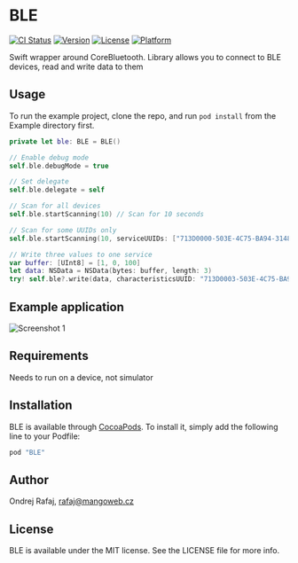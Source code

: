 # BLE

[![CI Status](http://img.shields.io/travis/manGoweb/BLE.svg?style=flat)](https://travis-ci.org/manGoweb/BLE)
[![Version](https://img.shields.io/cocoapods/v/BLE.svg?style=flat)](http://cocoapods.org/pods/BLE)
[![License](https://img.shields.io/cocoapods/l/BLE.svg?style=flat)](http://cocoapods.org/pods/BLE)
[![Platform](https://img.shields.io/cocoapods/p/BLE.svg?style=flat)](http://cocoapods.org/pods/BLE)

Swift wrapper around CoreBluetooth. Library allows you to connect to BLE devices, read and write data to them


## Usage

To run the example project, clone the repo, and run `pod install` from the Example directory first.

```swift
private let ble: BLE = BLE()

// Enable debug mode
self.ble.debugMode = true

// Set delegate
self.ble.delegate = self

// Scan for all devices
self.ble.startScanning(10) // Scan for 10 seconds

// Scan for some UUIDs only
self.ble.startScanning(10, serviceUUIDs: ["713D0000-503E-4C75-BA94-3148F18D941E"]) // Scan for 10 seconds

// Write three values to one service
var buffer: [UInt8] = [1, 0, 100]
let data: NSData = NSData(bytes: buffer, length: 3)
try! self.ble?.write(data, characteristicsUUID: "713D0003-503E-4C75-BA94-3148F18D941E")
```
 
## Example application

![Screenshot 1](https://raw.githubusercontent.com/manGoweb/BLE/master/_orig/home.png "Screenshot 1")

## Requirements

Needs to run on a device, not simulator

## Installation

BLE is available through [CocoaPods](http://cocoapods.org). To install
it, simply add the following line to your Podfile:

```ruby
pod "BLE"
```

## Author

Ondrej Rafaj, rafaj@mangoweb.cz

## License

BLE is available under the MIT license. See the LICENSE file for more info.

